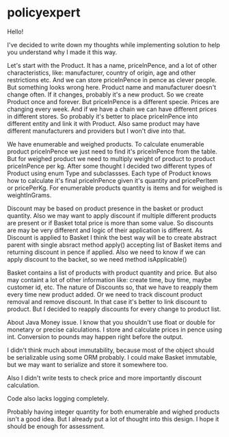# policyexpert
Hello!

I've decided to write down my thoughts while implementing solution
to help you understand why I made it this way.

Let's start with the Product. It has a name, priceInPence, and a lot of other characteristics,
like: manufacturer, country of origin, age and other restrictions etc. And we can store
priceInPence in pence as clever people. But something looks wrong here. Product name and
manufacturer doesn't change often. If it changes, probably it's a new product. So we
create Product once and forever.
But priceInPence is a different specie. Prices are changing every week. And if we have a chain
we can have different prices in different stores. So probably it's better to place priceInPence
into different entity and link it with Product.
Also same product may have different manufacturers and providers but I won't dive into
that.

We have enumerable and weighed products. To calculate enumerable product priceInPence we just
need to find it's priceInPence from the table. But for weighed product we need to multiply
weight of product to product priceInPence per kg.
After some thought I decided two different types of Product using enum Type and subclassses.
Each type of Product knows how to calculate it's final priceInPence given it's quantity and
pricePerItem or pricePerKg. For enumerable products quantity is items and for weighed
is weightInGrams.

Discount may be based on product presence in the basket or product quantity. Also we may
want to apply discount if multiple different products are present or if Basket total price
is more than some value. So discounts are may be very different and logic of their
application is different. As Discount is applied to Basket I think the best way will be
to create abstract parent with single absract method apply() accepting list of Basket items
and returning discount in pence if applied. Also we need to know if we can apply discount
to the backet, so we need method isApplicable()

Basket contains a list of products with product quantity and price. But also may containt
a lot of other information like: create time, buy time, maybe customer id, etc.
The nature of Discounts so, that we have to reapply them every time new product added.
Or we need to track discount product removal and remove discount. In that case it's better
to link discount to product. But I decided to reapply discounts for every change to product
list.



About Java Money issue. I know that you shouldn't use float or double for monetary or
precise calculations. I store and calculate prices in pence using int. Conversion to
pounds may happen right before the output.

I didn't think much about immutability, because most of the object should be serializable
using some ORM probably. I could make Basket immutable, but we may want to serialize and
store it somewhere too.

Also I didn't write tests to check price and more importantly discount calculation.

Code also lacks logging completely.

Probably having integer quantity for both enumerable and wighed products isn't a good idea.
But I already put a lot of thought into this design. I hope it should be enough for assessment.